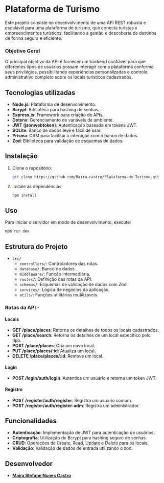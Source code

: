 # Plataforma de Turismo
Este projeto consiste no desenvolvimento de uma API REST robusta e escalável para uma plataforma de turismo, que conecta turistas a empreendimentos turísticos, facilitando a gestão e descoberta de destinos de forma segura e eficiente.

### Objetivo Geral
O principal objetivo da API é fornecer um backend confiável para que diferentes tipos de usuários possam interagir com a plataforma conforme seus privilégios, possibilitando experiências personalizadas e controle administrativo completo sobre os locais turísticos cadastrados.

## Tecnologias utilizadas
- **Node.js**: Plataforma de desenvolvimento.
- **Bcrypt**: Biblioteca para hashing de senhas.
- **Express.js**: Framework para criação de APIs.
- **Dotenv**: Gerenciamento de variáveis de ambiente.
- **JWT (jsonwebtoken)**: Autenticação baseada em tokens JWT.
- **SQLite**: Banco de dados leve e fácil de usar.
- **Prisma**: ORM para facilitar a interação com o banco de dados.
- **Zod**: Biblioteca para validação de esquemas de dados.

## Instalação
1. Clone o repositório:
   ```bash
   git clone https://github.com/Maira-castro/Plataforma-de-Turismo.git
   ```
2. Instale as dependências:
   ```bash
   npm install
   ```

## Uso
Para iniciar o servidor em modo de desenvolvimento, execute:
```bash
npm run dev
```

## Estrutura do Projeto 
- `src/`
  - `controllers/`: Controladores das rotas.
  - `database/`: Banco de dados.
  - `middleware/`: Função intermediária.
  - `routes/`: Definição das rotas da API.
  - `schemas/`: Esquemas de validação de dados com Zod.
  - `services/`: Lógica de negócios da aplicação.
  - `utils/`: Funções utilitárias reutilizáveis.

### Rotas da API - 

#### Locais
- **GET /place/places**: Retorna os detalhes de todos os locais cadastrados.
- **GET /place/search**: Retorna os detalhes de um local específico pelo tipo.
- **POST /place/places**: Cria um novo local.
- **PUT /place/places/:id**: Atualiza um local.
- **DELETE /place/places/:id**: Remove um local.

#### Login
- **POST /login/auth/login**: Autentica um usuário e retorna um token JWT.

#### Registro
- **POST /register/auth/register**: Registra um usuario comum.
- **POST /register/auth/register-adm**: Registra um administrador.


## Funcionalidades
- **Autenticação**: Implementação de JWT para autenticação de usuários.
- **Criptografia**: Utilização do Bcrypt para hashing seguro de senhas.
- **CRUD**: Operações de Create, Read, Update e Delete para os locais.
- **Validação**: Validação de dados de entrada utilizando o zod.

## Desenvolvedor
- **[Maira Stefane Nunes Castro](https://github.com/Maira-castro)**